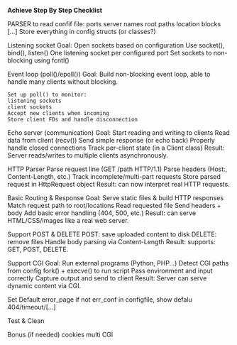 **Achieve Step By Step Checklist**

PARSER to read confif file:
	ports
	server names
	root paths
	location blocks
	[...]
	Store everything in config structs (or classes?)

Listening socket
	Goal: Open sockets based on configuration
	Use socket(), bind(), listen()
	One listening socket per configured port
	Set sockets to non-blocking using fcntl()

Event loop (poll()/epoll())
	Goal: Build non-blocking event loop, able to handle many clients without blocking.

	Set up poll() to monitor:
	listening sockets
	client sockets
	Accept new clients when incoming
	Store client FDs and handle disconnection
	
Echo server (communication)
	Goal: Start reading and writing to clients
	Read data from client (recv())
	Send simple response (or echo back)
	Properly handle closed connections
	Track per-client state (in a Client class)
	Result: Server reads/writes to multiple clients asynchronously.

HTTP Parser
	Parse request line (GET /path HTTP/1.1)
	Parse headers (Host:, Content-Length, etc.)
	Track incomplete/multi-part requests
	Store parsed request in HttpRequest object
	Result: can now interpret real HTTP requests.

Basic Routing & Response
	Goal: Serve static files & build HTTP responses
	Match request path to root/locations
	Read requested file
	Send headers + body
	Add basic error handling (404, 500, etc.)
	Result: can serve HTML/CSS/images like a real web server.

Support POST & DELETE
	POST: save uploaded content to disk
	DELETE: remove files
	Handle body parsing via Content-Length
	Result: supports: GET, POST, DELETE.

Support CGI
	Goal: Run external programs (Python, PHP...)
	Detect CGI paths from config
	fork() + execve() to run script
	Pass environment and input correctly
	Capture output and send to client
	Result: Server can serve dynamic content via CGI.

Set Default error_page
	if not err_conf in configfile, show defalu
	404/timeout/[...]

Test & Clean

Bonus (if needed)
	cookies 
	multi CGI
